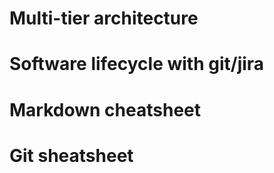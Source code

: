 # Multi-tier architecture

# Software lifecycle with git/jira

# Markdown cheatsheet

# Git sheatsheet

